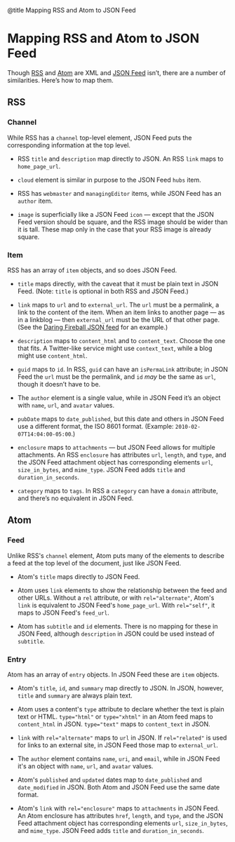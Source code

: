 @title Mapping RSS and Atom to JSON Feed
# Mapping RSS and Atom to JSON Feed

Though [RSS](http://cyber.harvard.edu/rss/rss.html) and [Atom](https://tools.ietf.org/html/rfc4287) are XML and [JSON Feed](https://jsonfeed.org/version/1) isn’t, there are a number of similarities. Here’s how to map them.

## RSS

### Channel

While RSS has a `channel` top-level element, JSON Feed puts the corresponding information at the top level.

* RSS `title` and `description` map directly to JSON. An RSS `link` maps to `home_page_url`.

* `cloud` element is similar in purpose to the JSON Feed `hubs` item.

* RSS has `webmaster` and `managingEditor` items, while JSON Feed has an `author` item.

* `image` is superficially like a JSON Feed `icon` — except that the JSON Feed version should be square, and the RSS image should be wider than it is tall. These map only in the case that your RSS image is already square.

### Item

RSS has an array of `item` objects, and so does JSON Feed.

* `title` maps directly, with the caveat that it must be plain text in JSON Feed. (Note: `title` is optional in both RSS and JSON Feed.)

* `link` maps to `url` and to `external_url`. The `url` must be a permalink, a link to the content of the item. When an item links to another page — as in a linkblog — then `external_url` must be the URL of that other page. (See the [Daring Fireball JSON feed](https://daringfireball.net/feeds/json) for an example.)

* `description` maps to `content_html` and to `content_text`. Choose the one that fits. A Twitter-like service might use `context_text`, while a blog might use `content_html`.

* `guid` maps to `id`. In RSS, `guid` can have an `isPermaLink` attribute; in JSON Feed the `url` must be the permalink, and `id` *may* be the same as `url`, though it doesn’t have to be.

* The `author` element is a single value, while in JSON Feed it’s an object with `name`, `url`, and `avatar` values.

* `pubDate` maps to `date_published`, but this date and others in JSON Feed use a different format, the ISO 8601 format. (Example: `2010-02-07T14:04:00-05:00`.)

* `enclosure` maps to `attachments` — but JSON Feed allows for multiple attachments. An RSS `enclosure` has attributes `url`, `length`, and `type`, and the JSON Feed attachment object has corresponding elements `url`, `size_in_bytes`, and `mime_type`. JSON Feed adds `title` and `duration_in_seconds`.

* `category` maps to `tags`. In RSS a `category` can have a `domain` attribute, and there’s no equivalent in JSON Feed.

## Atom

### Feed

Unlike RSS's `channel` element, Atom puts many of the elements to describe a feed at the top level of the document, just like JSON Feed.

* Atom's `title` maps directly to JSON Feed.

* Atom uses `link` elements to show the relationship between the feed and other URLs. Without a `rel` attribute, or with `rel="alternate"`, Atom's `link` is equivalent to JSON Feed's `home_page_url`. With `rel="self"`, it maps to JSON Feed's `feed_url`.

* Atom has `subtitle` and `id` elements. There is no mapping for these in JSON Feed, although `description` in JSON could be used instead of `subtitle`.

### Entry

Atom has an array of `entry` objects. In JSON Feed these are `item` objects.

* Atom's `title`, `id`, and `summary` map directly to JSON. In JSON, however, `title` and `summary` are always plain text.

* Atom uses a content's `type` attribute to declare whether the text is plain text or HTML. `type="html"` or `type="xhtml"` in an Atom feed maps to `content_html` in JSON. `type="text"` maps to `content_text` in JSON.

* `link` with `rel="alternate"` maps to `url` in JSON. If `rel="related"` is used for links to an external site, in JSON Feed those map to `external_url`.

* The `author` element contains `name`, `uri`, and `email`, while in JSON Feed it's an object with `name`, `url`, and `avatar` values.

* Atom's `published` and `updated` dates map to `date_published` and `date_modified` in JSON. Both Atom and JSON Feed use the same date format.

* Atom's `link` with `rel="enclosure"` maps to `attachments` in JSON Feed. An Atom enclosure has attributes `href`, `length`, and `type`, and the JSON Feed attachment object has corresponding elements `url`, `size_in_bytes`, and `mime_type`. JSON Feed adds `title` and `duration_in_seconds`.